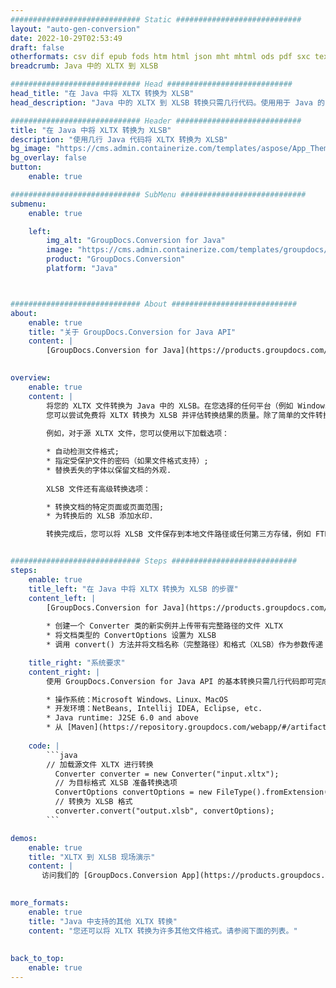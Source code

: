 ```yaml
---
############################# Static ############################
layout: "auto-gen-conversion"
date: 2022-10-29T02:53:49
draft: false
otherformats: csv dif epub fods htm html json mht mhtml ods pdf sxc tex tsv xlam xls xlsb xlsm xlsx xlt xltm xltx xml xps
breadcrumb: Java 中的 XLTX 到 XLSB

############################# Head ############################
head_title: "在 Java 中将 XLTX 转换为 XLSB"
head_description: "Java 中的 XLTX 到 XLSB 转换只需几行代码。使用用于 Java 的 GroupDocs 文档转换 API 转换 160 多种文件格式"

############################# Header ############################
title: "在 Java 中将 XLTX 转换为 XLSB"
description: "使用几行 Java 代码将 XLTX 转换为 XLSB"
bg_image: "https://cms.admin.containerize.com/templates/aspose/App_Themes/V3/images/bg/header1.png"
bg_overlay: false
button:
    enable: true

############################# SubMenu ############################
submenu:
    enable: true

    left:
        img_alt: "GroupDocs.Conversion for Java"
        image: "https://cms.admin.containerize.com/templates/groupdocs/images/product-logos/90x90-noborder/groupdocs-conversion-java.png"
        product: "GroupDocs.Conversion"
        platform: "Java"



############################# About ############################
about:
    enable: true
    title: "关于 GroupDocs.Conversion for Java API"
    content: |
        [GroupDocs.Conversion for Java](https://products.groupdocs.com/conversion/java/) 是一种高级文件格式转换 API，用于在 Microsoft Office、OpenDocument、PDF、HTML、电子邮件、CAD 等流行图像和文档格式之间进行转换。只需几行代码即可完成更多工作。本机 API 会自动检测原始文档的格式，并提供许多选项来自定义转换后的文档。除了从文档中提取信息的功能外，它还默认支持将转换结果缓存到本地磁盘。但是，任何类型的缓存存储都可以通过实施适当的接口来支持 - Amazon S3、Dropbox、Google Drive、Windows Azure、Reddis 或任何其他接口。
    

overview:
    enable: true
    content: |
        将您的 XLTX 文件转换为 Java 中的 XLSB。在您选择的任何平台（例如 Windows、Linux、macOS）上，只需几行 Java 代码。
        您可以尝试免费将 XLTX 转换为 XLSB 并评估转换结果的质量。除了简单的文件转换脚本外，您还可以尝试更复杂的选项来加载 XLTX 源文件并存储 XLSB 输出。 
        
        例如，对于源 XLTX 文件，您可以使用以下加载选项：

        * 自动检测文件格式;
        * 指定受保护文件的密码（如果文件格式支持）;
        * 替换丢失的字体以保留文档的外观.
        
        XLSB 文件还有高级转换选项：

        * 转换文档的特定页面或页面范围;
        * 为转换后的 XLSB 添加水印.

        转换完成后，您可以将 XLSB 文件保存到本地文件路径或任何第三方存储，例如 FTP、Amazon S3、Google Drive、Dropbox 等。请注意 - 转换 XLTX到 XLSB，您不需要安装任何额外的软件，例如 MS Office、Open Office、Adobe Acrobat Reader 等。


############################# Steps ############################
steps:
    enable: true
    title_left: "在 Java 中将 XLTX 转换为 XLSB 的步骤"
    content_left: |
        [GroupDocs.Conversion for Java](https://products.groupdocs.com/conversion/java/) 允许开发人员使用几行代码轻松地将 XLTX 文件转换为 XLSB。
        
        * 创建一个 Converter 类的新实例并上传带有完整路径的文件 XLTX
        * 将文档类型的 ConvertOptions 设置为 XLSB
        * 调用 convert() 方法并将文档名称（完整路径）和格式（XLSB）作为参数传递

    title_right: "系统要求"
    content_right: |
        使用 GroupDocs.Conversion for Java API 的基本转换只需几行代码即可完成。所有主要平台和操作系统都支持我们的 API。在执行以下代码之前，请确保您的系统上安装了以下先决条件。

        * 操作系统：Microsoft Windows、Linux、MacOS
        * 开发环境：NetBeans, Intellij IDEA, Eclipse, etc.
        * Java runtime: J2SE 6.0 and above
        * 从 [Maven](https://repository.groupdocs.com/webapp/#/artifacts/browse/tree/General/repo/com/groupdocs/groupdocs-conversion) 获取最新的 GroupDocs.Conversion for Java
         
    code: |
        ```java    
        // 加载源文件 XLTX 进行转换
          Converter converter = new Converter("input.xltx");
          // 为目标格式 XLSB 准备转换选项
          ConvertOptions convertOptions = new FileType().fromExtension("xlsb").getConvertOptions();
          // 转换为 XLSB 格式
          converter.convert("output.xlsb", convertOptions);
        ```

demos:
    enable: true
    title: "XLTX 到 XLSB 现场演示"
    content: |
       访问我们的 [GroupDocs.Conversion App](https://products.groupdocs.app/conversion/family) 网站并立即尝试 XLTX 到 XLSB 转换。免费演示具有以下好处
          

more_formats:
    enable: true
    title: "Java 中支持的其他 XLTX 转换"
    content: "您还可以将 XLTX 转换为许多其他文件格式。请参阅下面的列表。"
       
       
back_to_top:
    enable: true
---
```

